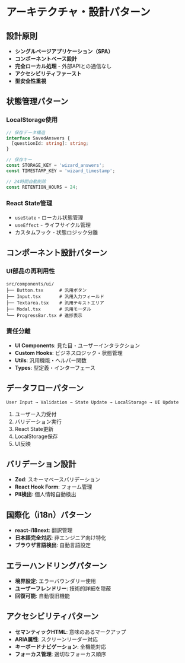# アーキテクチャ・設計パターン

## 設計原則
- **シングルページアプリケーション（SPA）**
- **コンポーネントベース設計**
- **完全ローカル処理** - 外部APIとの通信なし
- **アクセシビリティファースト**
- **型安全性重視**

## 状態管理パターン
### LocalStorage使用
```typescript
// 保存データ構造
interface SavedAnswers {
  [questionId: string]: string;
}

// 保存キー
const STORAGE_KEY = 'wizard_answers';
const TIMESTAMP_KEY = 'wizard_timestamp';

// 24時間自動削除
const RETENTION_HOURS = 24;
```

### React State管理
- `useState` - ローカル状態管理
- `useEffect` - ライフサイクル管理
- カスタムフック - 状態ロジック分離

## コンポーネント設計パターン
### UI部品の再利用性
```
src/components/ui/
├── Button.tsx      # 汎用ボタン
├── Input.tsx       # 汎用入力フィールド
├── Textarea.tsx    # 汎用テキストエリア
├── Modal.tsx       # 汎用モーダル
└── ProgressBar.tsx # 進捗表示
```

### 責任分離
- **UI Components**: 見た目・ユーザーインタラクション
- **Custom Hooks**: ビジネスロジック・状態管理
- **Utils**: 汎用機能・ヘルパー関数
- **Types**: 型定義・インターフェース

## データフローパターン
```
User Input → Validation → State Update → LocalStorage → UI Update
```

1. ユーザー入力受付
2. バリデーション実行
3. React State更新
4. LocalStorage保存
5. UI反映

## バリデーション設計
- **Zod**: スキーマベースバリデーション
- **React Hook Form**: フォーム管理
- **PII検出**: 個人情報自動検出

## 国際化（i18n）パターン
- **react-i18next**: 翻訳管理
- **日本語完全対応**: 非エンジニア向け特化
- **ブラウザ言語検出**: 自動言語設定

## エラーハンドリングパターン
- **境界設定**: エラーバウンダリー使用
- **ユーザーフレンドリー**: 技術的詳細を隠蔽
- **回復可能**: 自動復旧機能

## アクセシビリティパターン
- **セマンティックHTML**: 意味のあるマークアップ
- **ARIA属性**: スクリーンリーダー対応
- **キーボードナビゲーション**: 全機能対応
- **フォーカス管理**: 適切なフォーカス順序